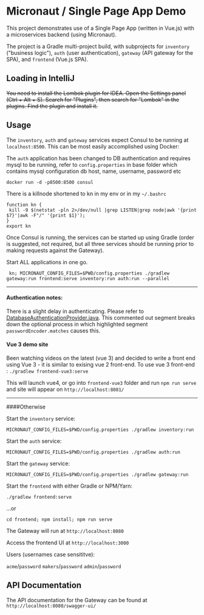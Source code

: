 # Micronaut / Single Page App Demo

This project demonstrates use of a Single Page App (written in Vue.js) with a microservices backend (using Micronaut).

The project is a Gradle multi-project build, with subprojects for `inventory` ("business logic"), `auth` (user authentication), `gateway` (API gateway for the SPA), and `frontend` (Vue.js SPA).

## Loading in IntelliJ

~~You need to install the Lombok plugin for IDEA. Open the Settings panel (Ctrl + Alt + S). Search for "Plugins", then search for "Lombok" in the plugins. Find the plugin and install it.~~


## Usage

The `inventory`, `auth` and `gateway` services expect Consul to be running at `localhost:8500`. This can be most easily accomplished using Docker:

The `auth` application has been changed to DB authentication and requires mysql to be running, refer to `config.properties` in base folder which contains mysql configuration db host, name, username, password etc 
```
docker run -d -p8500:8500 consul
```

There is a killnode shortened to kn in my env or in my `~/.bashrc`
```
function kn {
 kill -9 $(netstat -pln 2>/dev/null |grep LISTEN|grep node|awk '{print $7}'|awk -F"/" '{print $1}');
}
export kn
```





Once Consul is running, the services can be started up using Gradle (order is suggested, not required, but all three services should be running prior to making requests against the Gateway).

Start ALL applications in one go. 
```
 kn; MICRONAUT_CONFIG_FILES=$PWD/config.properties ./gradlew gateway:run frontend:serve inventory:run auth:run --parallel
```

---


#### Authentication notes:

There is a slight delay in authenticating. Please refer to [DatabaseAuthenticationProvider.java](https://github.com/vahidhedayati/micronaut-spa-webinar/blob/master/auth/src/main/java/com/objectcomputing/auth/DatabaseAuthenticationProvider.java#L59). 
This commented out segment breaks down the optional process in which highlighted segment `passwordEncoder.matches` causes this.  


#### Vue 3 demo site 
Been watching videos on the latest (vue 3) and decided to write a front end using Vue 3 - it is similar to exising vue 2 front-end. 
To use vue 3 front-end :
`./gradlew frontend-vue3:serve`
  
This will launch vue4, or go into `frontend-vue3` folder and run `npm run serve` and site will appear on `http://localhost:8081/` 


 
---- 
####Otherwise

Start the `inventory` service:

```
MICRONAUT_CONFIG_FILES=$PWD/config.properties ./gradlew inventory:run
```

Start the `auth` service:

```
MICRONAUT_CONFIG_FILES=$PWD/config.properties ./gradlew auth:run
```

Start the `gateway` service:

```
MICRONAUT_CONFIG_FILES=$PWD/config.properties ./gradlew gateway:run
```

Start the `frontend` with either Gradle or NPM/Yarn:

```
./gradlew frontend:serve
```
...or
```
cd frontend; npm install; npm run serve
```

The Gateway will run at `http://localhost:8080`

Access the frontend UI at `http://localhost:3000`

Users (usernames case sensititve):

`acme`/`password`
`makers`/`password`
`admin`/`password`

## API Documentation

The API documentation for the Gateway can be found at `http://localhost:8080/swagger-ui/`
